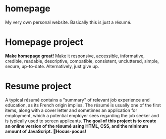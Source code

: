 # homepage
My very own personal website. Basically this is just a résumé.
# Homepage project
**Make homepage great!** Make it responsive, accessible, informative, credible, readable, descriptive, compatible, consistent, uncluttered, simple, secure, up-to-date. Alternatively, just give up.
# Resume project
A typical résumé contains a "summary" of relevant job experience and education, as its French origin implies. The résumé is usually one of the first items, along with a cover letter and sometimes an application for employment, which a potential employer sees regarding the job seeker and is typically used to screen applicants. **The goal of this project is to create an online version of the résumé using HTML, CSS, and the minimum amount of JavaScript.**
**🧙Hocus-pocus!**